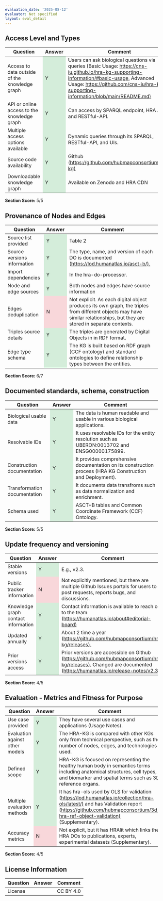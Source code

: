 ```yaml
---
evaluation_date: '2025-08-12'
evaluator: Not specified
layout: eval_detail
---
```


## Access Level and Types
<div class="table-responsive">
<table class="table table-striped">
<thead><tr><th>Question</th><th>Answer</th><th>Comment</th></tr></thead><tbody>
<tr><td>Access to data outside of the knowledge graph</td><td style="background-color:#d4edda;">Y</td><td>Users can ask biological questions via queries (Basic Usage: <a href="https://cns-iu.github.io/hra-kg-supporting-information/#basic-usage,">https://cns-iu.github.io/hra-kg-supporting-information/#basic-usage,</a> Advanced Usage: <a href="https://github.com/cns-iu/hra-kg-supporting-information/blob/main/README.md)">https://github.com/cns-iu/hra-kg-supporting-information/blob/main/README.md)</a></td></tr>
<tr><td>API or online access to the knowledge graph</td><td style="background-color:#d4edda;">Y</td><td>Can access by SPARQL endpoint, HRA API, and RESTful-API.</td></tr>
<tr><td>Multiple access options available</td><td style="background-color:#d4edda;">Y</td><td>Dynamic queries through its SPARQL, RESTful-API, and UIs.</td></tr>
<tr><td>Source code availability</td><td style="background-color:#d4edda;">Y</td><td>Github (<a href="https://github.com/hubmapconsortium/hra-kg)">https://github.com/hubmapconsortium/hra-kg)</a></td></tr>
<tr><td>Downloadable knowledge graph</td><td style="background-color:#d4edda;">Y</td><td>Available on Zenodo and HRA CDN</td></tr>
</tbody></table></div>
<p><strong>Section Score:</strong> 5/5</p>

## Provenance of Nodes and Edges
<div class="table-responsive">
<table class="table table-striped">
<thead><tr><th>Question</th><th>Answer</th><th>Comment</th></tr></thead><tbody>
<tr><td>Source list provided</td><td style="background-color:#d4edda;">Y</td><td>Table 2</td></tr>
<tr><td>Source versions information</td><td style="background-color:#d4edda;">Y</td><td>The type, name, and version of each DO is documented (<a href="https://lod.humanatlas.io/asct-b/).">https://lod.humanatlas.io/asct-b/).</a></td></tr>
<tr><td>Import dependencies</td><td style="background-color:#d4edda;">Y</td><td>In the hra-do-processor.</td></tr>
<tr><td>Node and edge sources</td><td style="background-color:#d4edda;">Y</td><td>Both nodes and edges have source information</td></tr>
<tr><td>Edges deduplication</td><td style="background-color:#f8d7da;">N</td><td>Not explicit. As each digital object produces its own graph, the triples from different objects may have similar relationships, but they are stored in separate contexts.</td></tr>
<tr><td>Triples source details</td><td style="background-color:#d4edda;">Y</td><td>The triples are generated by Digital Objects in in RDF format.</td></tr>
<tr><td>Edge type schema</td><td style="background-color:#d4edda;">Y</td><td>The KG is built based on RDF graph (CCF ontology) and standard ontologies to define relationship types between the entities.</td></tr>
</tbody></table></div>
<p><strong>Section Score:</strong> 6/7</p>

## Documented standards, schema, construction
<div class="table-responsive">
<table class="table table-striped">
<thead><tr><th>Question</th><th>Answer</th><th>Comment</th></tr></thead><tbody>
<tr><td>Biological usable data</td><td style="background-color:#d4edda;">Y</td><td>The data is human readable and usable in various biological applications.</td></tr>
<tr><td>Resolvable IDs</td><td style="background-color:#d4edda;">Y</td><td>It uses resolvable IDs for the entity resolution such as UBERON:0013702 and ENSG00000175899.</td></tr>
<tr><td>Construction documentation</td><td style="background-color:#d4edda;">Y</td><td>It provides comprehensive documentation on its construction process (HRA KG Construction and Deployment).</td></tr>
<tr><td>Transformation documentation</td><td style="background-color:#d4edda;">Y</td><td>It documents data transfroms such as data normalization and enrichment.</td></tr>
<tr><td>Schema used</td><td style="background-color:#d4edda;">Y</td><td>ASCT+B tables and Common Coordinate Framework (CCF) Ontology.</td></tr>
</tbody></table></div>
<p><strong>Section Score:</strong> 5/5</p>

## Update frequency and versioning
<div class="table-responsive">
<table class="table table-striped">
<thead><tr><th>Question</th><th>Answer</th><th>Comment</th></tr></thead><tbody>
<tr><td>Stable versions</td><td style="background-color:#d4edda;">Y</td><td>E.g., v2.3.</td></tr>
<tr><td>Public tracker information</td><td style="background-color:#f8d7da;">N</td><td>Not explicitly mentioned, but there are multiple Github Issues portals for users to post requests, reports bugs, and discussions.</td></tr>
<tr><td>Knowledge graph contact information</td><td style="background-color:#d4edda;">Y</td><td>Contact information is available to reach out to the team (<a href="https://humanatlas.io/about#editorial-board)">https://humanatlas.io/about#editorial-board)</a></td></tr>
<tr><td>Updated annually</td><td style="background-color:#d4edda;">Y</td><td>About 2 time a year (<a href="https://github.com/hubmapconsortium/hra-kg/releases).">https://github.com/hubmapconsortium/hra-kg/releases).</a></td></tr>
<tr><td>Prior versions access</td><td style="background-color:#d4edda;">Y</td><td>Prior versions are accessible on Github (<a href="https://github.com/hubmapconsortium/hra-kg/releases).">https://github.com/hubmapconsortium/hra-kg/releases).</a> Changed are documented (<a href="https://humanatlas.io/release-notes/v2.3).">https://humanatlas.io/release-notes/v2.3).</a></td></tr>
</tbody></table></div>
<p><strong>Section Score:</strong> 4/5</p>

## Evaluation - Metrics and Fitness for Purpose
<div class="table-responsive">
<table class="table table-striped">
<thead><tr><th>Question</th><th>Answer</th><th>Comment</th></tr></thead><tbody>
<tr><td>Use case provided</td><td style="background-color:#d4edda;">Y</td><td>They have several use cases and applications (Usage Notes).</td></tr>
<tr><td>Evaluation against other models</td><td style="background-color:#d4edda;">Y</td><td>The HRA-KG is compared with other KGs only from technical perspective, such as the number of nodes, edges, and technologies used.</td></tr>
<tr><td>Defined scope</td><td style="background-color:#d4edda;">Y</td><td>HRA-KG is focused on representing the healthy human body in semantics terms including anatomical structures, cell types, and biomarker and spatial terms such as 3D reference organs.</td></tr>
<tr><td>Multiple evaluation methods</td><td style="background-color:#d4edda;">Y</td><td>It has hra-ols used by OLS for validation (<a href="https://lod.humanatlas.io/collection/hra-ols/latest/)">https://lod.humanatlas.io/collection/hra-ols/latest/)</a> and has Validation report (<a href="https://github.com/hubmapconsortium/3d-hra-ref-object-validation)">https://github.com/hubmapconsortium/3d-hra-ref-object-validation)</a> (Supplementary).</td></tr>
<tr><td>Accuracy metrics</td><td style="background-color:#f8d7da;">N</td><td>Not explicit, but it has HRAlit which links the HRA DOs to publications, experts, experimental datasets (Supplementary).</td></tr>
</tbody></table></div>
<p><strong>Section Score:</strong> 4/5</p>

## License Information
<div class="table-responsive">
<table class="table table-striped">
<thead><tr><th>Question</th><th>Answer</th><th>Comment</th></tr></thead><tbody>
<tr><td>License</td><td></td><td>CC BY 4.0</td></tr>
</tbody></table></div>

